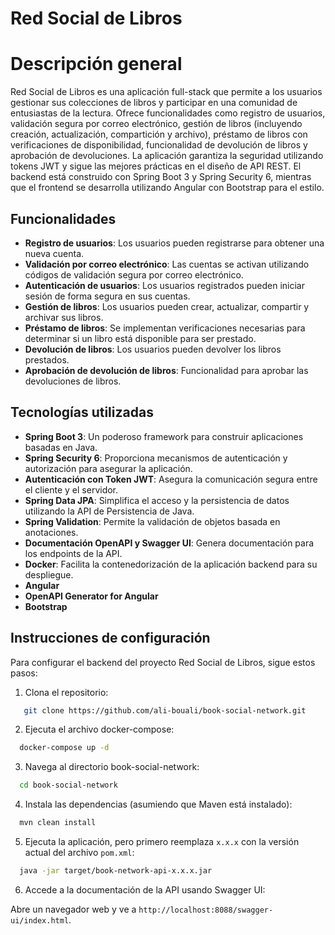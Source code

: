 
# Red Social de Libros 

# Descripción general

Red Social de Libros es una aplicación full-stack que permite a los usuarios gestionar sus colecciones de libros y participar en una comunidad de entusiastas de la lectura. Ofrece funcionalidades como registro de usuarios, validación segura por correo electrónico, gestión de libros (incluyendo creación, actualización, compartición y archivo), préstamo de libros con verificaciones de disponibilidad, funcionalidad de devolución de libros y aprobación de devoluciones. La aplicación garantiza la seguridad utilizando tokens JWT y sigue las mejores prácticas en el diseño de API REST. El backend está construido con Spring Boot 3 y Spring Security 6, mientras que el frontend se desarrolla utilizando Angular con Bootstrap para el estilo.

## Funcionalidades

- **Registro de usuarios**: Los usuarios pueden registrarse para obtener una nueva cuenta.
- **Validación por correo electrónico**: Las cuentas se activan utilizando códigos de validación segura por correo electrónico.
- **Autenticación de usuarios**: Los usuarios registrados pueden iniciar sesión de forma segura en sus cuentas.
- **Gestión de libros**: Los usuarios pueden crear, actualizar, compartir y archivar sus libros.
- **Préstamo de libros**: Se implementan verificaciones necesarias para determinar si un libro está disponible para ser prestado.
- **Devolución de libros**: Los usuarios pueden devolver los libros prestados.
- **Aprobación de devolución de libros**: Funcionalidad para aprobar las devoluciones de libros.

## Tecnologías utilizadas

- **Spring Boot 3**: Un poderoso framework para construir aplicaciones basadas en Java.
- **Spring Security 6**: Proporciona mecanismos de autenticación y autorización para asegurar la aplicación.
- **Autenticación con Token JWT**: Asegura la comunicación segura entre el cliente y el servidor.
- **Spring Data JPA**: Simplifica el acceso y la persistencia de datos utilizando la API de Persistencia de Java.
- **Spring Validation**: Permite la validación de objetos basada en anotaciones.
- **Documentación OpenAPI y Swagger UI**: Genera documentación para los endpoints de la API.
- **Docker**: Facilita la contenedorización de la aplicación backend para su despliegue.
- **Angular**
- **OpenAPI Generator for Angular**
- **Bootstrap**


## Instrucciones de configuración

Para configurar el backend del proyecto Red Social de Libros, sigue estos pasos:

1. Clona el repositorio:

```bash
   git clone https://github.com/ali-bouali/book-social-network.git
```

2. Ejecuta el archivo docker-compose:

```bash
  docker-compose up -d
```

3. Navega al directorio book-social-network:

```bash
  cd book-social-network
```

4. Instala las dependencias (asumiendo que Maven está instalado):

```bash
  mvn clean install
```

5. Ejecuta la aplicación, pero primero reemplaza `x.x.x` con la versión actual del archivo `pom.xml`:

```bash
  java -jar target/book-network-api-x.x.x.jar
```

6. Accede a la documentación de la API usando Swagger UI:

Abre un navegador web y ve a `http://localhost:8088/swagger-ui/index.html`.
